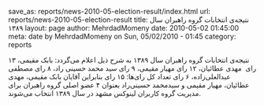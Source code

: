 save_as: reports/news-2010-05-election-result/index.html
url: reports/news-2010-05-election-result
title: نتیجه‌ی انتخابات گروه راهبران سال ۱۳۸۹
layout: page
author: MehrdadMomeny
date: 2010-05-02 01:45:00
meta: date by MehrdadMomeny on Sun, 05/02/2010 - 01:45
category: reports

نتیجه‌ی انتخابات گروه راهبران سال ۱۳۸۹ به شرح ذیل اعلام می‌گردد: بابک مقیمی،
۱۳ رای  مهدی عطائیان، ۱۲ رای مهیار مقیمی، ۹ رای سید محمد حسینی راد، ۸ رای
مصطفی عبدالعلی‌زاده، ۶ رای تعداد کل رای‌ها: ۱۵ رای بنابراین آقایان بابک مقیمی،
مهدی عطائیان، مهیار مقیمی و سیدمحمد حسینی‌راد بعنوان ۴ عضو اصلی گروه راهبران
برای مدیریت گروه کاربران لینوکس مشهد در سال ۱۳۸۹ انتخاب می‌شوند.

